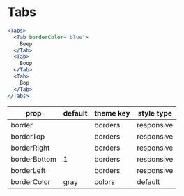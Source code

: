 # Tabs

```.jsx
<Tabs>
  <Tab borderColor='blue'>
    Beep
  </Tab>
  <Tab>
    Boop
  </Tab>
  <Tab>
    Bop
  </Tab>
</Tabs>
```

prop | default | theme key | style type
---|---|---|---
border |  | borders | responsive
borderTop |  | borders | responsive
borderRight |  | borders | responsive
borderBottom | 1 | borders | responsive
borderLeft |  | borders | responsive
borderColor | gray | colors | default
